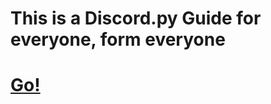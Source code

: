 # This is a **Discord.py** Guide for everyone, form everyone
# [Go!](https://whitenightawa.github.io/better-discord.py-guide/)
